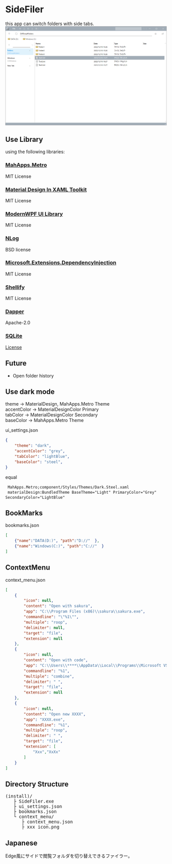 # SideFiler
 
this app can switch folders with side tabs.   
![sample Image](docs/image-sample.png) 

## Use Library
using the following libraries:

### [MahApps.Metro](https://github.com/MahApps/MahApps.Metro)
MIT License
### [Material Design In XAML Toolkit](https://github.com/MaterialDesignInXAML/MaterialDesignInXamlToolkit)
MIT License
### [ModernWPF UI Library](https://github.com/Kinnara/ModernWpf)
MIT License
### [NLog](https://nlog-project.org/)
BSD license
### [Microsoft.Extensions.DependencyInjection](https://dotnet.microsoft.com/)
MIT License

### [Shellify](https://github.com/sailro/Shellify)
MIT License

### [Dapper](https://github.com/DapperLib/Dapper)
Apache-2.0

### [SQLite](https://system.data.sqlite.org/)
[License](https://www.sqlite.org/copyright.html)

## Future
- Open folder history

## Use dark mode

theme -> MaterialDesign, MahApps.Metro Theme    
accentColor -> MaterialDesignColor Primary   
tabColor -> MaterialDesignColor Secondary   
baseColor -> MahApps.Metro Theme

ui_settings.json

```json
{
    "theme": "dark",
    "accentColor": "grey",
    "tabColor": "lightBlue",
    "baseColor": "steel",
}
```

equal
```
 MahApps.Metro;component/Styles/Themes/Dark.Steel.xaml
 materialDesign:BundledTheme BaseTheme="Light" PrimaryColor="Grey" SecondaryColor="LightBlue"
```

## BookMarks

bookmarks.json

```json
[
    {"name":"DATA(D:)", "path":"D://"  },
    {"name":"Windows(C:)", "path":"C://"  }
]
```
## ContextMenu

context_menu.json

```json
[
    {
        "icon": null,
        "content": "Open with sakura",
        "app": "C:\\Program Files (x86)\\sakura\\sakura.exe",
        "commandline": "\"%1\"",
        "multiple": "roop",
        "delimiter": null,
        "target": "file",
        "extension": null
    },
    {
        "icon": null,
        "content": "Open with code",
        "app": "C:\\Users\\****\\AppData\\Local\\Programs\\Microsoft VS Code\\Code.exe",
        "commandline": "%1",
        "multiple": "combine",
        "delimiter": " ",
        "target": "file",
        "extension": null
    },
    {
        "icon": null,
        "content": "Open new XXXX",
        "app": "XXXX.exe",
        "commandline": "%1",
        "multiple": "roop",
        "delimiter": " ",
        "target": "file",
        "extension": [
            "Xxx","XxXx"
        ]
    }
]
```
## Directory Structure 
<pre>
(install)/
   ├ SideFiler.exe
   ├ ui_settings.json
   ├ bookmarks.json
   └ context_menu/
      ├ context_menu.json
      ├ xxx_icon.png
</pre>

## Japanese
Edge風にサイドで閲覧フォルダを切り替えできるファイラー。   



